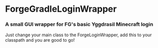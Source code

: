 # ForgeGradleLoginWrapper
<h3>A small GUI wrapper for FG's basic Yggdrasil Minecraft login</h3>

Just change your main class to the ForgeLoginWrapper, add this to your classpath and you are good to go!